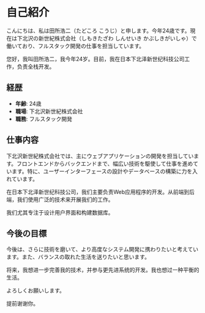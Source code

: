 # 自己紹介

こんにちは、私は田所浩二（たどころ こうじ）と申します。今年24歳です。現在は下北沢の新世紀株式会社（しもきたざわ しんせいき かぶしきがいしゃ）で働いており、フルスタック開発の仕事を担当しています。

您好，我叫田所浩二，我今年24岁。目前，我在日本下北泽新世纪科技公司工作，负责全栈开发。

## 経歴
- **年齢**: 24歳
- **職場**: 下北沢新世紀株式会社
- **職務**: フルスタック開発

## 仕事内容
下北沢新世紀株式会社では、主にウェブアプリケーションの開発を担当しています。フロントエンドからバックエンドまで、幅広い技術を駆使して仕事を進めています。特に、ユーザーインターフェースの設計やデータベースの構築に力を入れています。

在日本下北泽新世纪科技公司，我们主要负责Web应用程序的开发。从前端到后端，我们使用广泛的技术来开展我们的工作。

我们尤其专注于设计用户界面和构建数据库。

## 今後の目標
今後は、さらに技術を磨いて、より高度なシステム開発に携わりたいと考えています。また、バランスの取れた生活を送りたいと思います。

将来，我想进一步完善我的技术，并参与更先进系统的开发。我也想过一种平衡的生活。

よろしくお願いします。

提前谢谢你。
